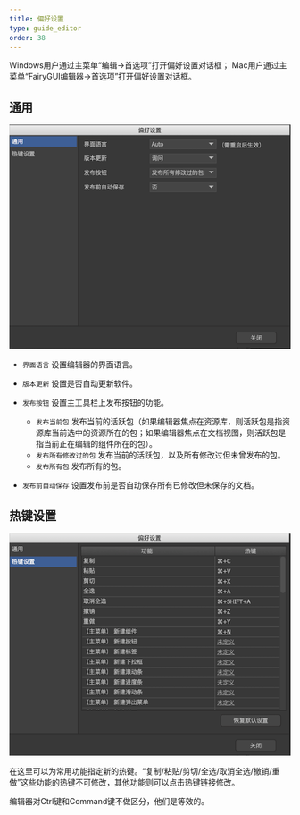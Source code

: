 ```yaml
---
title: 偏好设置
type: guide_editor
order: 38
---
```


Windows用户通过主菜单“编辑->首选项”打开偏好设置对话框；
Mac用户通过主菜单“FairyGUI编辑器->首选项”打开偏好设置对话框。

## 通用

![](../../images/QQ20191210-002148.png)

- `界面语言` 设置编辑器的界面语言。

- `版本更新` 设置是否自动更新软件。

- `发布按钮` 设置主工具栏上发布按钮的功能。
  - `发布当前包` 发布当前的活跃包（如果编辑器焦点在资源库，则活跃包是指资源库当前选中的资源所在的包；如果编辑器焦点在文档视图，则活跃包是指当前正在编辑的组件所在的包）。
  - `发布所有修改过的包` 发布当前的活跃包，以及所有修改过但未曾发布的包。
  - `发布所有包` 发布所有的包。

- `发布前自动保存` 设置发布前是否自动保存所有已修改但未保存的文档。

## 热键设置

![](../../images/QQ20191210-002316.png)

在这里可以为常用功能指定新的热键。“复制/粘贴/剪切/全选/取消全选/撤销/重做”这些功能的热键不可修改，其他功能则可以点击热键链接修改。

编辑器对Ctrl键和Command键不做区分，他们是等效的。